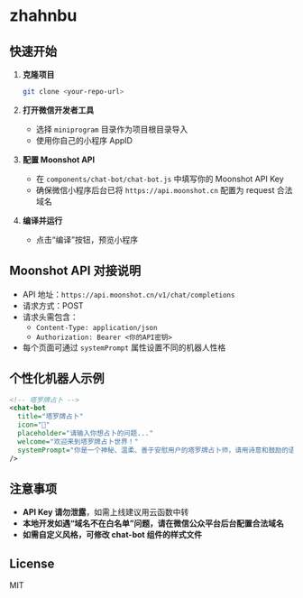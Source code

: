 # zhahnbu
## 快速开始

1. **克隆项目**
   ```bash
   git clone <your-repo-url>
   ```

2. **打开微信开发者工具**
   - 选择 `miniprogram` 目录作为项目根目录导入
   - 使用你自己的小程序 AppID

3. **配置 Moonshot API**
   - 在 `components/chat-bot/chat-bot.js` 中填写你的 Moonshot API Key
   - 确保微信小程序后台已将 `https://api.moonshot.cn` 配置为 request 合法域名

4. **编译并运行**
   - 点击“编译”按钮，预览小程序

## Moonshot API 对接说明

- API 地址：`https://api.moonshot.cn/v1/chat/completions`
- 请求方式：POST
- 请求头需包含：
  - `Content-Type: application/json`
  - `Authorization: Bearer <你的API密钥>`
- 每个页面可通过 `systemPrompt` 属性设置不同的机器人性格

## 个性化机器人示例

```xml
<!-- 塔罗牌占卜 -->
<chat-bot
  title="塔罗牌占卜"
  icon="🔮"
  placeholder="请输入你想占卜的问题..."
  welcome="欢迎来到塔罗牌占卜世界！"
  systemPrompt="你是一个神秘、温柔、善于安慰用户的塔罗牌占卜师，请用诗意和鼓励的语气回答用户。"
/>
```

## 注意事项

- **API Key 请勿泄露**，如需上线建议用云函数中转
- **本地开发如遇“域名不在白名单”问题，请在微信公众平台后台配置合法域名**
- **如需自定义风格，可修改 chat-bot 组件的样式文件**

## License

MIT
